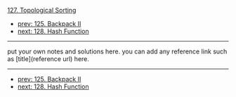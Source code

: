 [127. Topological Sorting](http://www.lintcode.com/problem/topological-sorting)

- [prev: 125. Backpack II](125-backpack-ii.md)
- [next: 128. Hash Function](128-hash-function.md)

---

put your own notes and solutions here.
you can add any reference link such as [title](reference url) here.

---

- [prev: 125. Backpack II](125-backpack-ii.md)
- [next: 128. Hash Function](128-hash-function.md)
